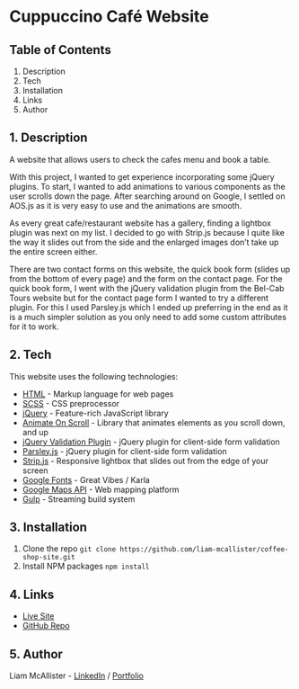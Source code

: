 # Cuppuccino Café Website

## Table of Contents

1. Description
2. Tech
3. Installation
4. Links
5. Author

## 1. Description

A website that allows users to check the cafes menu and book a table.

With this project, I wanted to get experience incorporating some jQuery plugins. To start, I wanted to add animations to various components as the user scrolls down the page. After searching around on Google, I settled on AOS.js as it is very easy to use and the animations are smooth.

As every great cafe/restaurant website has a gallery, finding a lightbox plugin was next on my list. I decided to go with Strip.js because I quite like the way it slides out from the side and the enlarged images don’t take up the entire screen either.

There are two contact forms on this website, the quick book form (slides up from the bottom of every page) and the form on the contact page. For the quick book form, I went with the jQuery validation plugin from the Bel-Cab Tours website but for the contact page form I wanted to try a different plugin. For this I used Parsley.js which I ended up preferring in the end as it is a much simpler solution as you only need to add some custom attributes for it to work.

## 2. Tech

This website uses the following technologies:

- [HTML](https://developer.mozilla.org/en-US/docs/Web/HTML) - Markup language for web pages
- [SCSS](https://sass-lang.com/) - CSS preprocessor
- [jQuery](https://jquery.com/) - Feature-rich JavaScript library
- [Animate On Scroll](https://michalsnik.github.io/aos/) - Library that animates elements as you scroll down, and up
- [jQuery Validation Plugin](https://jqueryvalidation.org/) - jQuery plugin for client-side form validation
- [Parsley.js](https://parsleyjs.org/) - jQuery plugin for client-side form validation
- [Strip.js](https://stripjs.com/) - Responsive lightbox that slides out from the edge of your screen
- [Google Fonts](https://fonts.googleapis.com/css2?family=Great+Vibes&family=Karla:wght@400;700&family=Oswald:wght@400;700&display=swap) - Great Vibes / Karla
- [Google Maps API](https://developers.google.com/maps/documentation/javascript/overview) - Web mapping platform
- [Gulp](http://gulpjs.com) - Streaming build system

## 3. Installation

1. Clone the repo
   `git clone https://github.com/liam-mcallister/coffee-shop-site.git`
2. Install NPM packages
   `npm install`

## 4. Links

- [Live Site](https://liam-mcallister.github.io/coffee-shop-site/)
- [GitHub Repo](https://github.com/liam-mcallister/coffee-shop-site)

## 5. Author

Liam McAllister - [LinkedIn](https://www.linkedin.com/in/liam-mcallister-598268192/) / [Portfolio](http://www.liamsportfolio.site/)
